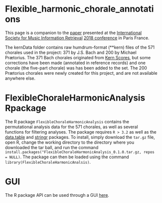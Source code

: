 # Flexible_harmonic_chorale_annotations

This page is a companion to the <a href="http://ismir2018.ircam.fr/doc/pdfs/283_Paper.pdf">paper</a> presented at the <a href="https://www.ismir.net">International Society for Music Information Retrieval</a> <a href="https://ismir2018.ircam.fr">2018 conference</a> in Paris France.

The kernData folder contains raw humdrum-format (\*\*kern) files of the 571 chorales used in the project: 371 by J.S. Bach and 200 by Michael Pr&aelig;torius.
The 371 Bach chorales originated from <a href="http://kern.ccarh.orh">Kern Scores</a>, but some corrections have been made (annotated in reference records) and one chorale (the five-part chorale) was has been added to the set.
The 200 Pr&aelig;torius chorales were newly created for this project, and are not available anywhere else.


# FlexibleChoraleHarmonicAnalysis Rpackage

The R package `FlexibleChoraleHarmonicAnalysis` contains the permutational analysis data for the 571 chorales, as well as several functions for filtering analyses.
The package requires `R > 3.2` as well as the <a href="https://cran.r-project.org/web/packages/data.table/index.html">data.table</a> and <a href="https://cran.r-project.org/web/packages/stringr">stringr</a> packages.
To install, simply download the `tar.gz` file, open R, change the working directory to the directory where you downloaded the tar ball, and run the command `install.packages("FlexibleChoraleHarmonicAnalysis_0.1.0.tar.gz, repos = NULL)`.
The package can then be loaded using the command `library(FlexibleChoraleHarmonicAnalsis)`.


# GUI

The R package API can be used through a GUI <a href="https://natsguitar.github.io/FlexibleChoraleHarmonicAnalysisGUI/">here</a>.

